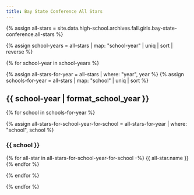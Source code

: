 ```yaml
---
title: Bay State Conference All Stars
---
```


{% assign all-stars = site.data.high-school.archives.fall.girls.bay-state-conference.all-stars %}

{% assign school-years = all-stars | map: "school-year" | uniq | sort | reverse %}

{% for school-year in school-years %}

{% assign all-stars-for-year = all-stars | where: "year", year %}
{% assign schools-for-year = all-stars | map: "school" | uniq | sort %}

## {{ school-year | format_school_year }}

{% for school in schools-for-year %}

{% assign all-stars-for-school-year-for-school = all-stars-for-year | where: "school", school %}

### {{ school }}

{% for all-star in all-stars-for-school-year-for-school -%}
  {{ all-star.name }} <br>
{% endfor %}

{% endfor %}

{% endfor %}

